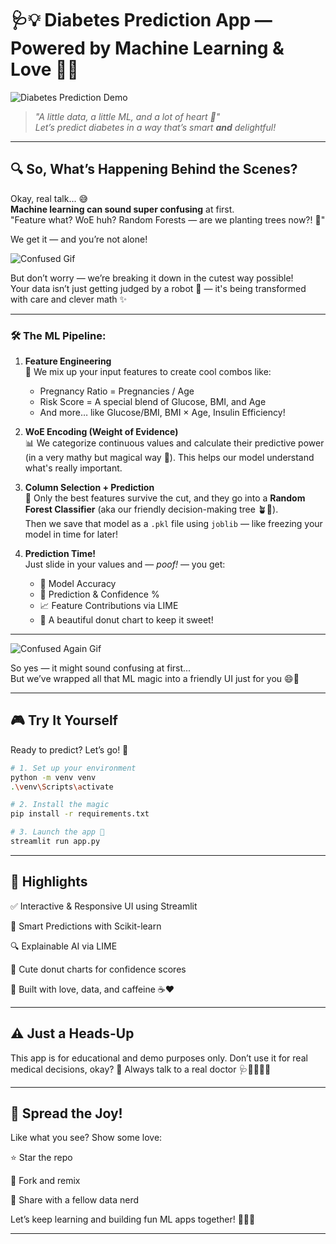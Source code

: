 # 🩺💡 Diabetes Prediction App — Powered by Machine Learning & Love 🧠💖

![Diabetes Prediction Demo](image/demo.gif)

> _"A little data, a little ML, and a lot of heart 💓"_  
> _Let’s predict diabetes in a way that’s smart **and** delightful!_

---

## 🔍 So, What’s Happening Behind the Scenes?

Okay, real talk... 😅  
**Machine learning can sound super confusing** at first.  
"Feature what? WoE huh? Random Forests — are we planting trees now?! 🌳"

We get it — and you’re not alone!

![Confused Gif](https://media.giphy.com/media/VbnUQpnihPSIgIXuZv/giphy.gif)

But don’t worry — we’re breaking it down in the cutest way possible!  
Your data isn’t just getting judged by a robot 🤖 — it's being transformed with care and clever math ✨

---

### 🛠 The ML Pipeline:

1. **Feature Engineering**  
   🧪 We mix up your input features to create cool combos like:
   - Pregnancy Ratio = Pregnancies / Age
   - Risk Score = A special blend of Glucose, BMI, and Age  
   - And more… like Glucose/BMI, BMI × Age, Insulin Efficiency!

2. **WoE Encoding (Weight of Evidence)**  
   📊 We categorize continuous values and calculate their predictive power (in a very mathy but magical way 🧙). This helps our model understand what's really important.

3. **Column Selection + Prediction**  
   🎯 Only the best features survive the cut, and they go into a **Random Forest Classifier** (aka our friendly decision-making tree 🪴🌳).  
   Then we save that model as a `.pkl` file using `joblib` — like freezing your model in time for later!

4. **Prediction Time!**  
   Just slide in your values and — *poof!* — you get:
   - 🎯 Model Accuracy
   - 🧠 Prediction & Confidence %
   - 📈 Feature Contributions via LIME
   - 🍩 A beautiful donut chart to keep it sweet!

---

![Confused Again Gif](https://media1.tenor.com/m/DESSJFJ8_XkAAAAd/confused-cat-confused.gif)

So yes — it might sound confusing at first...  
But we’ve wrapped all that ML magic into a friendly UI just for you 😄💖


---

## 🎮 Try It Yourself

Ready to predict? Let’s go! 🏁

```bash
# 1. Set up your environment
python -m venv venv
.\venv\Scripts\activate

# 2. Install the magic
pip install -r requirements.txt

# 3. Launch the app 🚀
streamlit run app.py
```
---

## 🎨 Highlights
✅ Interactive & Responsive UI using Streamlit

🧠 Smart Predictions with Scikit-learn

🔍 Explainable AI via LIME

🍩 Cute donut charts for confidence scores

🌈 Built with love, data, and caffeine ☕❤️

---

## ⚠️ Just a Heads-Up
This app is for educational and demo purposes only.
Don’t use it for real medical decisions, okay? 🙏
Always talk to a real doctor 🩺👨‍⚕️👩‍⚕️

---

## 💌 Spread the Joy!
Like what you see? Show some love:

⭐ Star the repo

🍴 Fork and remix

🤝 Share with a fellow data nerd

Let’s keep learning and building fun ML apps together! 🧑‍💻✨

---
